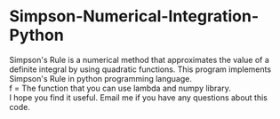 # Simpson-Numerical-Integration-Python
Simpson's Rule is a numerical method that approximates the value of a definite integral by using quadratic functions. This program implements Simpson's Rule in python programming language.
<br /> f = The function that you can use lambda and numpy library. 
<br /> I hope you find it useful. Email me if you have any questions about this code.


